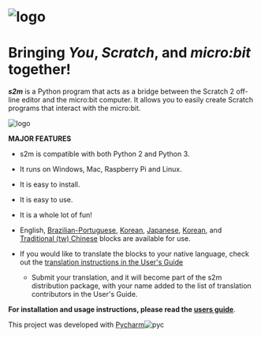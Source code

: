 ![logo](https://raw.github.com/MrYsLab/s2m/master/images/logo.png)
======
# Bringing _**You**_, _**Scratch**_, and _**micro:bit**_ together!

__*s2m*__ is a Python program that acts as a bridge between the Scratch 2 off-line editor
 and the micro:bit computer. It allows you to easily create Scratch programs that interact with the micro:bit.

![logo](https://raw.github.com/MrYsLab/s2m/master/images/launch.png)

__MAJOR FEATURES__

* s2m is compatible with both Python 2 and Python 3.

* It runs on Windows, Mac, Raspberry Pi and Linux.

* It is easy to install.

* It is easy to use.

* It is a whole lot of fun!

* English, [Brazilian-Portuguese](https://mryslab.github.io/s2m/blocks/#the-brazilian-portuguese-blocks), 
[Korean](https://mryslab.github.io/s2m/blocks/#the-korean-blocks), [Japanese](https://mryslab.github.io/s2m/blocks/#the-japanese-blocks), 
[Korean](https://mryslab.github.io/s2m/blocks/#the-korean-blocks), and 
[Traditional (tw) Chinese](https://mryslab.github.io/s2m/blocks/#the-traditional-chinese-tw-blocks) 
blocks are available for use.

* If you would like to translate the blocks to your native language, check out
the [translation instructions in the User's Guide](https://mryslab.github.io/s2m/translation/)
    * Submit your translation, and it will become part of the s2m distribution package, with your name
    added to the list of translation contributors in the User's Guide.


__For installation and usage instructions, please read the [users guide](https://mryslab.github.io/s2m/)__.


This project was developed with [Pycharm](https://www.jetbrains.com/pycharm/)![pyc](https://raw.github.com/MrYsLab/s2m/master/images/icon_PyCharm.png)
